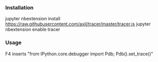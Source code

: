 ### Installation

jupyter nbextension install https://raw.githubusercontent.com/axil/tracer/master/tracer.js
jupyter nbextension enable tracer

### Usage
F4 inserts "from IPython.core.debugger import Pdb; Pdb().set_trace()"